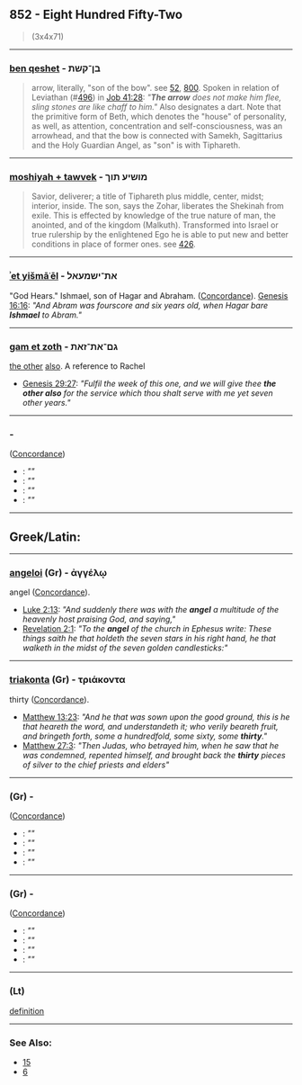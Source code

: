 ## 852 - Eight Hundred Fifty-Two
> (3x4x71)

---

### [ben qeshet](/keys/BN-QShTh) - בן־קשת
> arrow, literally, "son of the bow". see [52](52), [800](800). Spoken in relation of Leviathan (#[496](496)) in [Job 41:28](https://biblehub.com/job/41-28.htm): _"**The arrow** does not make him flee, sling stones are like chaff to him."_ Also designates a dart. Note that the primitive form of Beth, which denotes the "house" of personality, as well, as attention, concentration and self-consciousness, was an arrowhead, and that the bow is connected with Samekh, Sagittarius and the Holy Guardian Angel, as "son" is with Tiphareth.

---

### [moshiyah + tawvek](/keys/MVShIO.ThVK) - מושיע תוך
> Savior, deliverer; a title of Tiphareth plus middle, center, midst; interior, inside. The son, says the Zohar, liberates the Shekinah from exile. This is effected by knowledge of the true nature of man, the anointed, and of the kingdom (Malkuth). Transformed into Israel or true rulership by the enlightened Ego he is able to put new and better conditions in place of former ones. see [426](426).

---

### [ʾet yišmāʿēl](/keys/ATh-IShMOAL) - את־ישמעאל
"God Hears." Ishmael, son of Hagar and Abraham. ([Concordance](https://biblehub.com/hebrew/3458.htm)). [Genesis 16:16](https://biblehub.com/genesis/16-16.htm): _"And Abram was fourscore and six years old, when Hagar bare **Ishmael** to Abram."_

---

### [gam et zoth](/keys/GMf-ATh-ZATh) - גם־את־זאת
[the other](https://biblehub.com/hebrew/zot_2063.htm) [also](https://biblehub.com/hebrew/gam_1571.htm). A reference to Rachel

- [Genesis 29:27](https://biblehub.com/genesis/29-27.htm): _"Fulfil the week of this one, and we will give thee **the other also** for the service which thou shalt serve with me yet seven other years."_

---

### [](/keys/) - 
([Concordance]())

- [](): _""_
- [](): _""_
- [](): _""_
- [](): _""_

---

## Greek/Latin:

---

### [angeloi](/greek?word=aggelOi) (Gr) - ἀγγέλῳ
angel ([Concordance](https://biblehub.com/greek/32.htm)).

- [Luke 2:13](https://biblehub.com/luke/2-13.htm): _"And suddenly there was with the **angel** a multitude of the heavenly host praising God, and saying,"_
- [Revelation 2:1](https://biblehub.com/revelation/2-1.htm): _"To the **angel** of the church in Ephesus write: These things saith he that holdeth the seven stars in his right hand, he that walketh in the midst of the seven golden candlesticks:"_

---

### [triakonta](/greek?word=triakonta) (Gr) - τριάκοντα
thirty ([Concordance](https://biblehub.com/greek/5144.htm)).

- [Matthew 13:23](https://biblehub.com/matthew/13-23.htm): _"And he that was sown upon the good ground, this is he that heareth the word, and understandeth it; who verily beareth fruit, and bringeth forth, some a hundredfold, some sixty, some **thirty**."_
- [Matthew 27:3](https://biblehub.com/matthew/27-3.htm): _"Then Judas, who betrayed him, when he saw that he was condemned, repented himself, and brought back the **thirty** pieces of silver to the chief priests and elders"_

---

### [](/greek?word=) (Gr) - 
([Concordance]())

- [](): _""_
- [](): _""_
- [](): _""_
- [](): _""_

---

### [](/greek?word=) (Gr) - 
([Concordance]())

- [](): _""_
- [](): _""_
- [](): _""_
- [](): _""_

---

### [](/latin?word=) (Lt)

[definition](http://archives.nd.edu/cgi-bin/wordz.pl?keyword=THE_WORD)

---

### See Also:

- [15](15)
- [6](6)
